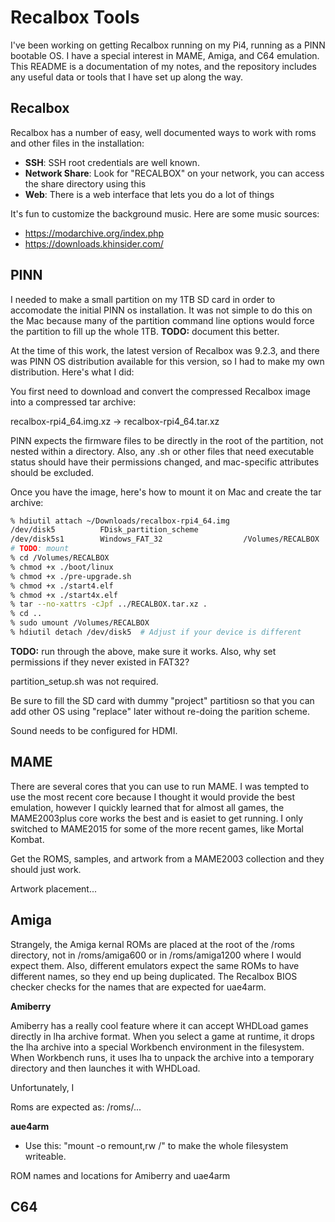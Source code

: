 # Recalbox Tools

I've been working on getting Recalbox running on my Pi4, running as a PINN bootable OS.  I have a special interest in MAME, Amiga, and C64 emulation.  This README is a documentation of my notes, and the repository includes any useful data or tools that I have set up along the way.

## Recalbox

Recalbox has a number of easy, well documented ways to work with roms and other files in the installation:

- **SSH**: SSH root credentials are well known.
- **Network Share**: Look for "RECALBOX" on your network, you can access the share directory using this
- **Web**: There is a web interface that lets you do a lot of things

It's fun to customize the background music.  Here are some music sources:
- https://modarchive.org/index.php
- https://downloads.khinsider.com/

## PINN

I needed to make a small partition on my 1TB SD card in order to accomodate the initial PINN os installation.  It was not simple to do this on the Mac because many of the partition command line options would force the partition to fill up the whole 1TB.  **TODO:** document this better.

At the time of this work, the latest version of Recalbox was 9.2.3, and there was PINN OS distribution available for this version, so I had to make my own distribution.  Here's what I did:

You first need to download and convert the compressed Recalbox image into a compressed tar archive:

recalbox-rpi4_64.img.xz -> recalbox-rpi4_64.tar.xz

PINN expects the firmware files to be directly in the root of the partition, not nested within a directory.  Also, any .sh or other files that need executable status should have their permissions changed, and mac-specific attributes should be excluded.

Once you have the image, here's how to mount it on Mac and create the tar archive:

```bash
% hdiutil attach ~/Downloads/recalbox-rpi4_64.img 
/dev/disk5         	FDisk_partition_scheme         	
/dev/disk5s1       	Windows_FAT_32                 	/Volumes/RECALBOX
# TODO: mount
% cd /Volumes/RECALBOX
% chmod +x ./boot/linux
% chmod +x ./pre-upgrade.sh
% chmod +x ./start4.elf
% chmod +x ./start4x.elf
% tar --no-xattrs -cJpf ../RECALBOX.tar.xz .
% cd ..
% sudo umount /Volumes/RECALBOX
% hdiutil detach /dev/disk5  # Adjust if your device is different
```

**TODO:** run through the above, make sure it works.  Also, why set permissions if they never existed in FAT32?

partition_setup.sh was not required.

Be sure to fill the SD card with dummy "project" partitiosn so that you can add other OS using "replace" later without re-doing the parition scheme.

Sound needs to be configured for HDMI.

## MAME

There are several cores that you can use to run MAME.  I was tempted to use the most recent core because I thought it would provide the best emulation, however I quickly learned that for almost all games, the MAME2003plus core works the best and is easiet to get running.  I only switched to MAME2015 for some of the more recent games, like Mortal Kombat.

Get the ROMS, samples, and artwork from a MAME2003 collection and they should just work.

Artwork placement...

## Amiga

Strangely, the Amiga kernal ROMs are placed at the root of the /roms directory, not in /roms/amiga600 or in /roms/amiga1200 where I would expect them.  Also, different emulators expect the same ROMs to have different names, so they end up being duplicated.  The Recalbox BIOS checker checks for the names that are expected for uae4arm.  

**Amiberry**

Amiberry has a really cool feature where it can accept WHDLoad games directly in lha archive format.  When you select a game at runtime, it drops the lha archive into a special Workbench environment in the filesystem.  When Workbench runs, it uses lha to unpack the archive into a temporary directory and then launches it with WHDLoad.

Unfortunately, I 

Roms are expected as:
/roms/...

**aue4arm**

  - Use this: "mount -o remount,rw /" to make the whole filesystem writeable.

ROM names and locations for Amiberry and uae4arm

## C64
